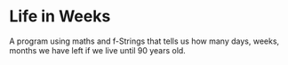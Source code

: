 # Life in Weeks 
 A program using maths and f-Strings that tells us how many days, weeks, months we have left if we live until 90 years old.
